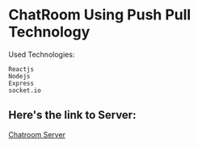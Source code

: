 # ChatRoom Using Push Pull Technology
Used Technologies:
```
Reactjs
Nodejs
Express
socket.io
```
## Here's the link to Server:
[Chatroom Server](https://github.com/eman-hesham97/ChatRoom--Server)
